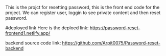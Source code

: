 This is the projct for resetting password, this is the front end code for the project.
We can register user, loggin to see private content and then reset password.

#deployed link
Here is the deploed link:
https://password-reset-frontend1.netlify.app/

backend source code link:
https://github.com/Arpit0075/Password-reset-backend
